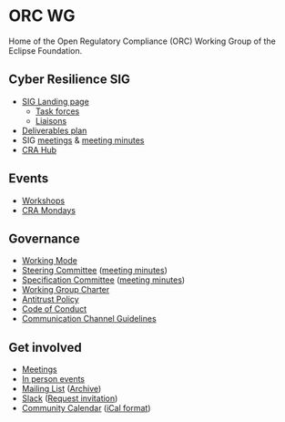 # ORC WG

Home of the Open Regulatory Compliance (ORC) Working Group of the Eclipse Foundation.

## Cyber Resilience SIG

* [SIG Landing page](./cyber-resilience-sig/)
  * [Task forces](./cyber-resilience-sig#current-task-forces)
  * [Liaisons](./cyber-resilience-sig#current-liaisons)
* [Deliverables plan](./cyber-resilience-sig/deliverables.md)
* SIG [meetings](./MEETINGS.md#cyber-resilience-sig-call) & [meeting minutes](./cyber-resilience-sig/minutes)
* [CRA Hub](https://github.com/orcwg/cra-hub/)

## Events
* [Workshops](./events/)
* [CRA Mondays](./events/cra-mondays)

## Governance

* [Working Mode](./working-mode.md)
* [Steering Committee](./governance/steering-committee) ([meeting minutes](./governance/steering-committee/minutes))
* [Specification Committee](./governance/specification-committee) ([meeting minutes](./governance/specification-committee/minutes))
* [Working Group Charter](https://www.eclipse.org/org/workinggroups/open-regulatory-compliance-charter.php)
* [Antitrust Policy](https://www.eclipse.org/org/documents/Eclipse_Antitrust_Policy.pdf)
* [Code of Conduct](https://www.eclipse.org/org/documents/Community_Code_of_Conduct.php)
* [Communication Channel Guidelines](https://www.eclipse.org/org/documents/communication-channel-guidelines/)

## Get involved

- [Meetings](https://github.com/orcwg/orcwg/blob/main/MEETINGS.md)
- [In person events](https://github.com/orcwg/orcwg/blob/main/events)
- [Mailing List](https://accounts.eclipse.org/mailing-list/open-regulatory-compliance) ([Archive](https://www.eclipse.org/lists/open-regulatory-compliance/maillist.html))
- [Slack](https://orcwg.slack.com/) ([Request invitation](https://join.slack.com/t/orcwg/shared_invite/zt-2vi7gi5ad-re2b35i95ar3WaVF2zoZaA))
- [Community Calendar](https://calendar.google.com/calendar/u/0/embed?src=c_7db8e3f13c4fac984103918a97c704bb1d619da0fdb66d33f1747849b6020aea@group.calendar.google.com) ([iCal format](https://calendar.google.com/calendar/ical/c_7db8e3f13c4fac984103918a97c704bb1d619da0fdb66d33f1747849b6020aea%40group.calendar.google.com/public/basic.ics))



